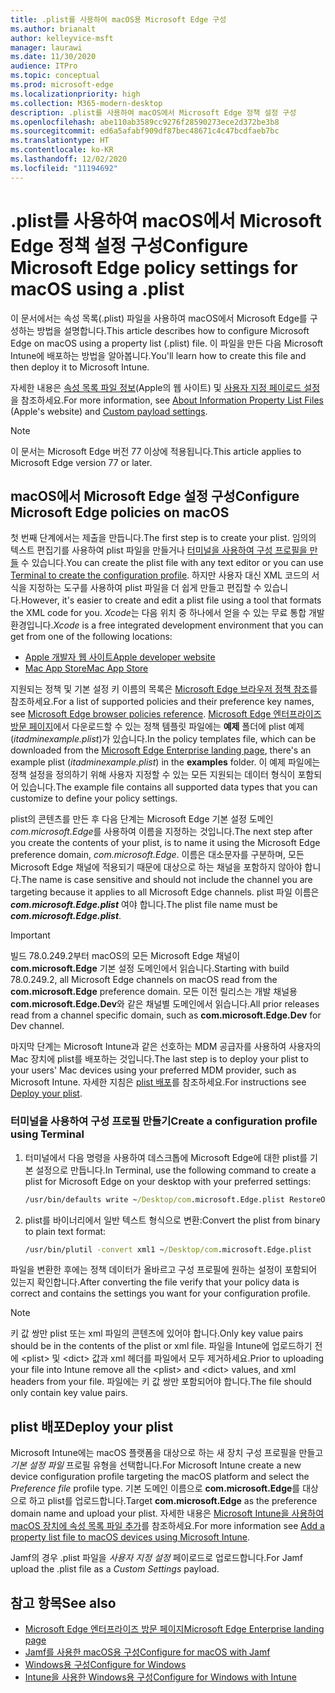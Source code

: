 ```yaml
---
title: .plist를 사용하여 macOS용 Microsoft Edge 구성
ms.author: brianalt
author: kelleyvice-msft
manager: laurawi
ms.date: 11/30/2020
audience: ITPro
ms.topic: conceptual
ms.prod: microsoft-edge
ms.localizationpriority: high
ms.collection: M365-modern-desktop
description: .plist를 사용하여 macOS에서 Microsoft Edge 정책 설정 구성
ms.openlocfilehash: abe110ab3589cc9276f28590273ece2d372be3b8
ms.sourcegitcommit: ed6a5afabf909df87bec48671c4c47bcdfaeb7bc
ms.translationtype: HT
ms.contentlocale: ko-KR
ms.lasthandoff: 12/02/2020
ms.locfileid: "11194692"
---
```

# <span data-ttu-id="d1031-103">.plist를 사용하여 macOS에서 Microsoft Edge 정책 설정 구성</span><span class="sxs-lookup"><span data-stu-id="d1031-103">Configure Microsoft Edge policy settings for macOS using a .plist</span></span>

<span data-ttu-id="d1031-104">이 문서에서는 속성 목록(.plist) 파일을 사용하여 macOS에서 Microsoft Edge를 구성하는 방법을 설명합니다.</span><span class="sxs-lookup"><span data-stu-id="d1031-104">This article describes how to configure Microsoft Edge on macOS using a property list (.plist) file.</span></span> <span data-ttu-id="d1031-105">이 파일을 만든 다음 Microsoft Intune에 배포하는 방법을 알아봅니다.</span><span class="sxs-lookup"><span data-stu-id="d1031-105">You'll learn how to create this file and then deploy it to Microsoft Intune.</span></span>

<span data-ttu-id="d1031-106">자세한 내용은 [속성 목록 파일 정보](https://developer.apple.com/library/archive/documentation/General/Reference/InfoPlistKeyReference/Articles/AboutInformationPropertyListFiles.html)(Apple의 웹 사이트) 및 [사용자 지정 페이로드 설정](https://support.apple.com/guide/mdm/custom-mdm9abbdbe7/1/web/1)을 참조하세요.</span><span class="sxs-lookup"><span data-stu-id="d1031-106">For more information, see [About Information Property List Files](https://developer.apple.com/library/archive/documentation/General/Reference/InfoPlistKeyReference/Articles/AboutInformationPropertyListFiles.html) (Apple's website) and [Custom payload settings](https://support.apple.com/guide/mdm/custom-mdm9abbdbe7/1/web/1).</span></span>

> [!NOTE]
> <span data-ttu-id="d1031-107">이 문서는 Microsoft Edge 버전 77 이상에 적용됩니다.</span><span class="sxs-lookup"><span data-stu-id="d1031-107">This article applies to Microsoft Edge version 77 or later.</span></span>

## <span data-ttu-id="d1031-108">macOS에서 Microsoft Edge 설정 구성</span><span class="sxs-lookup"><span data-stu-id="d1031-108">Configure Microsoft Edge policies on macOS</span></span>

<span data-ttu-id="d1031-109">첫 번째 단계에서는 제출을 만듭니다.</span><span class="sxs-lookup"><span data-stu-id="d1031-109">The first step is to create your plist.</span></span> <span data-ttu-id="d1031-110">임의의 텍스트 편집기를 사용하여 plist 파일을 만들거나 [터미널을 사용하여 구성 프로필을 만들](#create-a-configuration-profile-using-terminal) 수 있습니다.</span><span class="sxs-lookup"><span data-stu-id="d1031-110">You can create the plist file with any text editor or you can use [Terminal to create the configuration profile](#create-a-configuration-profile-using-terminal).</span></span> <span data-ttu-id="d1031-111">하지만 사용자 대신 XML 코드의 서식을 지정하는 도구를 사용하여 plist 파일을 더 쉽게 만들고 편집할 수 있습니다.</span><span class="sxs-lookup"><span data-stu-id="d1031-111">However, it's easier to create and edit a plist file using a tool that formats the XML code for you.</span></span> <span data-ttu-id="d1031-112">*Xcode*는 다음 위치 중 하나에서 얻을 수 있는 무료 통합 개발 환경입니다.</span><span class="sxs-lookup"><span data-stu-id="d1031-112">*Xcode* is a free integrated development environment that you can get from one of the following locations:</span></span>

- [<span data-ttu-id="d1031-113">Apple 개발자 웹 사이트</span><span class="sxs-lookup"><span data-stu-id="d1031-113">Apple developer website</span></span>](https://developer.apple.com/xcode/)
- [<span data-ttu-id="d1031-114">Mac App Store</span><span class="sxs-lookup"><span data-stu-id="d1031-114">Mac App Store</span></span>](https://apps.apple.com/app/xcode/id497799835?mt=12)

<span data-ttu-id="d1031-115">지원되는 정책 및 기본 설정 키 이름의 목록은 [Microsoft Edge 브라우저 정책 참조](microsoft-edge-policies.md)를 참조하세요.</span><span class="sxs-lookup"><span data-stu-id="d1031-115">For a list of supported policies and their preference key names, see [Microsoft Edge browser policies reference](microsoft-edge-policies.md).</span></span> <span data-ttu-id="d1031-116">[Microsoft Edge 엔터프라이즈 방문 페이지](https://aka.ms/EdgeEnterprise)에서 다운로드할 수 있는 정책 템플릿 파일에는 **예제** 폴더에 plist 예제(*itadminexample.plist*)가 있습니다.</span><span class="sxs-lookup"><span data-stu-id="d1031-116">In the policy templates file, which can be downloaded from the [Microsoft Edge Enterprise landing page](https://aka.ms/EdgeEnterprise), there's an example plist (*itadminexample.plist*) in the **examples** folder.</span></span> <span data-ttu-id="d1031-117">이 예제 파일에는 정책 설정을 정의하기 위해 사용자 지정할 수 있는 모든 지원되는 데이터 형식이 포함되어 있습니다.</span><span class="sxs-lookup"><span data-stu-id="d1031-117">The example file contains all supported data types that you can customize to define your policy settings.</span></span> 

<span data-ttu-id="d1031-118">plist의 콘텐츠를 만든 후 다음 단계는 Microsoft Edge 기본 설정 도메인 *com.microsoft.Edge*를 사용하여 이름을 지정하는 것입니다.</span><span class="sxs-lookup"><span data-stu-id="d1031-118">The next step after you create the contents of your plist, is to name it using the Microsoft Edge preference domain, *com.microsoft.Edge*.</span></span> <span data-ttu-id="d1031-119">이름은 대소문자를 구분하며, 모든 Microsoft Edge 채널에 적용되기 때문에 대상으로 하는 채널을 포함하지 않아야 합니다.</span><span class="sxs-lookup"><span data-stu-id="d1031-119">The name is case sensitive and should not include the channel you are targeting because it applies to all Microsoft Edge channels.</span></span> <span data-ttu-id="d1031-120">plist 파일 이름은 **_com.microsoft.Edge.plist_** 여야 합니다.</span><span class="sxs-lookup"><span data-stu-id="d1031-120">The plist file name must be **_com.microsoft.Edge.plist_**.</span></span>

> [!IMPORTANT]
> <span data-ttu-id="d1031-121">빌드 78.0.249.2부터 macOS의 모든 Microsoft Edge 채널이 **com.microsoft.Edge** 기본 설정 도메인에서 읽습니다.</span><span class="sxs-lookup"><span data-stu-id="d1031-121">Starting with build 78.0.249.2, all Microsoft Edge channels on macOS read from the **com.microsoft.Edge** preference domain.</span></span> <span data-ttu-id="d1031-122">모든 이전 릴리스는 개발 채널용 **com.microsoft.Edge.Dev**와 같은 채널별 도메인에서 읽습니다.</span><span class="sxs-lookup"><span data-stu-id="d1031-122">All prior releases read from a channel specific domain, such as **com.microsoft.Edge.Dev** for Dev channel.</span></span>

<span data-ttu-id="d1031-123">마지막 단계는 Microsoft Intune과 같은 선호하는 MDM 공급자를 사용하여 사용자의 Mac 장치에 plist를 배포하는 것입니다.</span><span class="sxs-lookup"><span data-stu-id="d1031-123">The last step is to deploy your plist to your users' Mac devices using your preferred MDM provider, such as Microsoft Intune.</span></span> <span data-ttu-id="d1031-124">자세한 지침은 [plist 배포](#deploy-your-plist)를 참조하세요.</span><span class="sxs-lookup"><span data-stu-id="d1031-124">For instructions see [Deploy your plist](#deploy-your-plist).</span></span>

### <span data-ttu-id="d1031-125">터미널을 사용하여 구성 프로필 만들기</span><span class="sxs-lookup"><span data-stu-id="d1031-125">Create a configuration profile using Terminal</span></span>

1. <span data-ttu-id="d1031-126">터미널에서 다음 명령을 사용하여 데스크톱에 Microsoft Edge에 대한 plist를 기본 설정으로 만듭니다.</span><span class="sxs-lookup"><span data-stu-id="d1031-126">In Terminal, use the following command to create a plist for Microsoft Edge on your desktop with your preferred settings:</span></span>

   ```cmd
   /usr/bin/defaults write ~/Desktop/com.microsoft.Edge.plist RestoreOnStartup -int 1
   ```

2. <span data-ttu-id="d1031-127">plist를 바이너리에서 일반 텍스트 형식으로 변환:</span><span class="sxs-lookup"><span data-stu-id="d1031-127">Convert the plist from binary to plain text format:</span></span>

   ```cmd
   /usr/bin/plutil -convert xml1 ~/Desktop/com.microsoft.Edge.plist
   ```

<span data-ttu-id="d1031-128">파일을 변환한 후에는 정책 데이터가 올바르고 구성 프로필에 원하는 설정이 포함되어 있는지 확인합니다.</span><span class="sxs-lookup"><span data-stu-id="d1031-128">After converting the file verify that your policy data is correct and contains the settings you want for your configuration profile.</span></span>

> [!NOTE]
> <span data-ttu-id="d1031-129">키 값 쌍만 plist 또는 xml 파일의 콘텐츠에 있어야 합니다.</span><span class="sxs-lookup"><span data-stu-id="d1031-129">Only key value pairs should be in the contents of the plist or xml file.</span></span> <span data-ttu-id="d1031-130">파일을 Intune에 업로드하기 전에 \<plist> 및 \<dict> 값과 xml 헤더를 파일에서 모두 제거하세요.</span><span class="sxs-lookup"><span data-stu-id="d1031-130">Prior to uploading your file into Intune remove all the \<plist> and \<dict> values, and xml headers from your file.</span></span> <span data-ttu-id="d1031-131">파일에는 키 값 쌍만 포함되어야 합니다.</span><span class="sxs-lookup"><span data-stu-id="d1031-131">The file should only contain key value pairs.</span></span>

## <span data-ttu-id="d1031-132">plist 배포</span><span class="sxs-lookup"><span data-stu-id="d1031-132">Deploy your plist</span></span>

<span data-ttu-id="d1031-133">Microsoft Intune에는 macOS 플랫폼을 대상으로 하는 새 장치 구성 프로필을 만들고 *기본 설정 파일* 프로필 유형을 선택합니다.</span><span class="sxs-lookup"><span data-stu-id="d1031-133">For Microsoft Intune create a new device configuration profile targeting the macOS platform and select the *Preference file* profile type.</span></span> <span data-ttu-id="d1031-134">기본 도메인 이름으로 **com.microsoft.Edge**를 대상으로 하고 plist를 업로드합니다.</span><span class="sxs-lookup"><span data-stu-id="d1031-134">Target **com.microsoft.Edge** as the preference domain name and upload your plist.</span></span> <span data-ttu-id="d1031-135">자세한 내용은 [Microsoft Intune을 사용하여 macOS 장치에 속성 목록 파일 추가](https://docs.microsoft.com/intune/configuration/preference-file-settings-macos)를 참조하세요.</span><span class="sxs-lookup"><span data-stu-id="d1031-135">For more information see [Add a property list file to macOS devices using Microsoft Intune](https://docs.microsoft.com/intune/configuration/preference-file-settings-macos).</span></span>

<span data-ttu-id="d1031-136">Jamf의 경우 .plist 파일을 *사용자 지정 설정* 페이로드로 업로드합니다.</span><span class="sxs-lookup"><span data-stu-id="d1031-136">For Jamf upload the .plist file as a *Custom Settings* payload.</span></span>

## <span data-ttu-id="d1031-137">참고 항목</span><span class="sxs-lookup"><span data-stu-id="d1031-137">See also</span></span>

- [<span data-ttu-id="d1031-138">Microsoft Edge 엔터프라이즈 방문 페이지</span><span class="sxs-lookup"><span data-stu-id="d1031-138">Microsoft Edge Enterprise landing page</span></span>](https://aka.ms/EdgeEnterprise)
- [<span data-ttu-id="d1031-139">Jamf를 사용한 macOS용 구성</span><span class="sxs-lookup"><span data-stu-id="d1031-139">Configure for macOS with Jamf</span></span>](configure-microsoft-edge-on-mac-jamf.md)
- [<span data-ttu-id="d1031-140">Windows용 구성</span><span class="sxs-lookup"><span data-stu-id="d1031-140">Configure for Windows</span></span>](configure-microsoft-edge.md)
- [<span data-ttu-id="d1031-141">Intune을 사용한 Windows용 구성</span><span class="sxs-lookup"><span data-stu-id="d1031-141">Configure for Windows with Intune</span></span>](configure-edge-with-intune.md)
